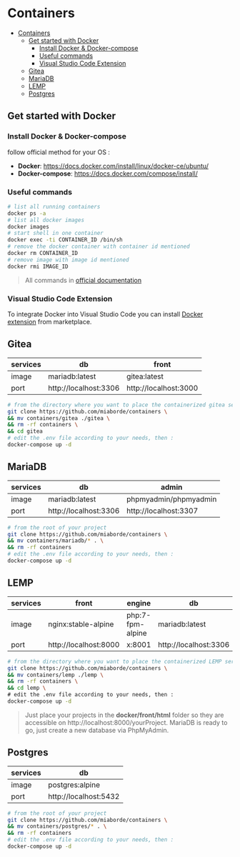# Containers

- [Containers](#containers)
  - [Get started with Docker](#get-started-with-docker)
    - [Install Docker & Docker-compose](#install-docker--docker-compose)
    - [Useful commands](#useful-commands)
    - [Visual Studio Code Extension](#visual-studio-code-extension)
  - [Gitea](#gitea)
  - [MariaDB](#mariadb)
  - [LEMP](#lemp)
  - [Postgres](#postgres)

## Get started with Docker

### Install Docker & Docker-compose

follow official method for your OS :

- **Docker**: https://docs.docker.com/install/linux/docker-ce/ubuntu/
- **Docker-compose**: https://docs.docker.com/compose/install/

### Useful commands

```bash
# list all running containers
docker ps -a
# list all docker images
docker images
# start shell in one container
docker exec -ti CONTAINER_ID /bin/sh
# remove the docker container with container id mentioned
docker rm CONTAINER_ID
# remove image with image id mentioned
docker rmi IMAGE_ID
```

> All commands in [official documentation](https://docs.docker.com/engine/reference/commandline/docker/)

### Visual Studio Code Extension

To integrate Docker into Visual Studio Code you can install [Docker extension](https://marketplace.visualstudio.com/items?itemName=ms-azuretools.vscode-docker) from marketplace.

## Gitea

| services | db                    | front                 |
| -------- | --------------------- | --------------------- |
| image    | mariadb:latest        | gitea:latest          |
| port     | http://localhost:3306 | http://localhost:3000 |

```bash
# from the directory where you want to place the containerized gitea server
git clone https://github.com/miaborde/containers \
&& mv containers/gitea ./gitea \
&& rm -rf containers \
&& cd gitea
# edit the .env file according to your needs, then :
docker-compose up -d
```

## MariaDB

| services | db                    | admin                 |
| -------- | --------------------- | --------------------- |
| image    | mariadb:latest        | phpmyadmin/phpmyadmin |
| port     | http://localhost:3306 | http://localhost:3307 |

```bash
# from the root of your project
git clone https://github.com/miaborde/containers \
&& mv containers/mariadb/* . \
&& rm -rf containers
# edit the .env file according to your needs, then :
docker-compose up -d
```

## LEMP

| services | front                 | engine           | db                    | admin                 |
| -------- | --------------------- | ---------------- | --------------------- | --------------------- |
| image    | nginx:stable-alpine   | php:7-fpm-alpine | mariadb:latest        | phpmyadmin/phpmyadmin |
| port     | http://localhost:8000 | x:8001           | http://localhost:3306 | http://localhost:3307 |

```bash
# from the directory where you want to place the containerized LEMP server
git clone https://github.com/miaborde/containers \
&& mv containers/lemp ./lemp \
&& rm -rf containers \
&& cd lemp \
# edit the .env file according to your needs, then :
docker-compose up -d
```

> Just place your projects in the **docker/front/html** folder so they are accessible on http://localhost:8000/yourProject.
> MariaDB is ready to go, just create a new database via PhpMyAdmin.

## Postgres

| services | db                    |
| -------- | --------------------- |
| image    | postgres:alpine       |
| port     | http://localhost:5432 |

```bash
# from the root of your project
git clone https://github.com/miaborde/containers \
&& mv containers/postgres/* . \
&& rm -rf containers
# edit the .env file according to your needs, then :
docker-compose up -d
```
